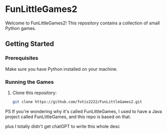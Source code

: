 # FunLittleGames2

Welcome to FunLittleGames2! This repository contains a collection of small Python games.

## Getting Started

### Prerequisites

Make sure you have Python installed on your machine.

### Running the Games

1. Clone this repository:

   ```bash
   git clone https://github.com/fotis2222/FunLittleGames2.git

PS If you're wondering why it's called FunLittleGames, I used to have a Java project called FunLittleGames, and this repo is based on that.  
  
  

  
plus I totally didn't get chatGPT to write this whole desc
